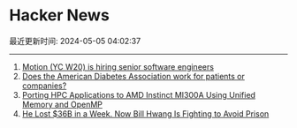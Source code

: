# Hacker News

最近更新时间: 2024-05-05 04:02:37

--- 
1. [Motion (YC W20) is hiring senior software engineers](https://jobs.ashbyhq.com/motion?utm_source=hn) 
2. [Does the American Diabetes Association work for patients or companies?](https://www.theguardian.com/global/commentisfree/2024/may/02/american-diabetes-association-lawsuit) 
3. [Porting HPC Applications to AMD Instinct MI300A Using Unified Memory and OpenMP](https://arxiv.org/abs/2405.00436) 
4. [He Lost $36B in a Week. Now Bill Hwang Is Fighting to Avoid Prison](https://www.bloomberg.com/news/features/2024-05-01/bill-hwang-fights-prison-time-after-hastening-credit-suisse-collapse) 
